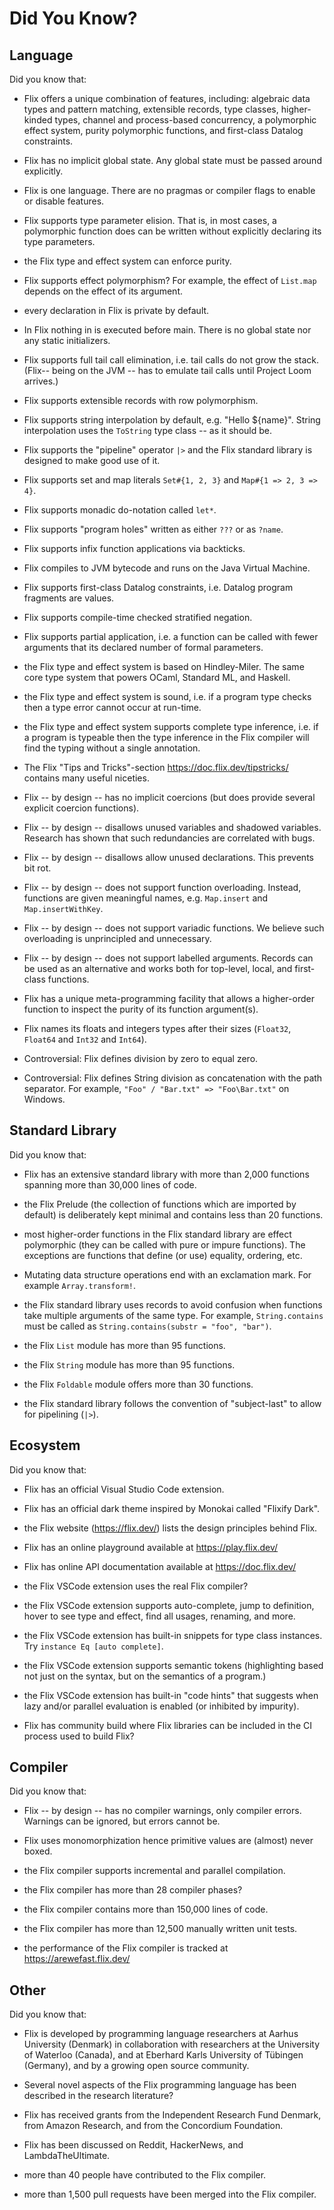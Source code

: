 # Did You Know?

## Language

Did you know that:

- Flix offers a unique combination of features, including: algebraic data types and pattern matching, 
  extensible records, type classes, higher-kinded types, channel and process-based concurrency, 
  a polymorphic effect system, purity polymorphic functions, and first-class Datalog constraints.

- Flix has no implicit global state. Any global state must be passed around explicitly.

- Flix is one language. There are no pragmas or compiler flags to enable or disable features. 

- Flix supports type parameter elision. That is, in most cases, a polymorphic function does 
  can be written without explicitly declaring its type parameters.

- the Flix type and effect system can enforce purity.

- Flix supports effect polymorphism? For example, the effect of `List.map` 
  depends on the effect of its argument.

- every declaration in Flix is private by default.

- In Flix nothing in is executed before main. There is no global state nor any static initializers.

- Flix supports full tail call elimination, i.e. tail calls do not grow the stack.
  (Flix-- being on the JVM -- has to emulate tail calls until Project Loom arrives.)

- Flix supports extensible records with row polymorphism.

- Flix supports string interpolation by default, e.g. "Hello ${name}". String interpolation
  uses the `ToString` type class -- as it should be.

- Flix supports the "pipeline" operator `|>` and the Flix standard library is designed 
  to make good use of it.

- Flix supports set and map literals `Set#{1, 2, 3}` and `Map#{1 => 2, 3 => 4}`.

- Flix supports monadic do-notation called `let*`.

- Flix supports "program holes" written as either `???` or as `?name`.

- Flix supports infix function applications via backticks.

- Flix compiles to JVM bytecode and runs on the Java Virtual Machine.

- Flix supports first-class Datalog constraints, i.e. Datalog program fragments are values.

- Flix supports compile-time checked stratified negation.

- Flix supports partial application, i.e. a function can be called with fewer
  arguments that its declared number of formal parameters.

- the Flix type and effect system is based on Hindley-Miler.
  The same core type system that powers OCaml, Standard ML, and Haskell.

- the Flix type and effect system is sound, i.e. if a program type checks
  then a type error cannot occur at run-time.

- the Flix type and effect system supports complete type inference, i.e.
  if a program is typeable then the type inference in the Flix compiler
  will find the typing without a single annotation.

- The Flix "Tips and Tricks"-section https://doc.flix.dev/tipstricks/ contains many useful niceties.

- Flix -- by design -- has no implicit coercions (but does provide several explicit coercion functions).

- Flix -- by design -- disallows unused variables and shadowed variables. Research has shown that such
  redundancies are correlated with bugs.

- Flix -- by design -- disallows allow unused declarations. This prevents bit rot.

- Flix -- by design -- does not support function overloading. Instead, functions are given meaningful names, e.g.
  `Map.insert` and `Map.insertWithKey`.

- Flix -- by design -- does not support variadic functions. We believe such overloading
  is unprincipled and unnecessary.

- Flix -- by design -- does not support labelled arguments. Records can be used as an alternative and works
  both for top-level, local, and first-class functions.

- Flix has a unique meta-programming facility that allows a higher-order function to inspect
  the purity of its function argument(s).

- Flix names its floats and integers types after their sizes (`Float32`, `Float64` and `Int32` and `Int64`).

- Controversial: Flix defines division by zero to equal zero.

- Controversial: Flix defines String division as concatenation with the path separator. 
  For example, `"Foo" / "Bar.txt" => "Foo\Bar.txt"` on Windows.

## Standard Library

Did you know that:

- Flix has an extensive standard library with more than 2,000 functions 
  spanning more than 30,000 lines of code.

- the Flix Prelude (the collection of functions which are imported by default) is 
  deliberately kept minimal and contains less than 20 functions.

- most higher-order functions in the Flix standard library are effect polymorphic
  (they can be called with pure or impure functions). The exceptions are functions
  that define (or use) equality, ordering, etc.

- Mutating data structure operations end with an exclamation mark. For example `Array.transform!`.

- the Flix standard library uses records to avoid confusion when functions take multiple arguments of
  the same type. For example, `String.contains` must be called as `String.contains(substr = "foo", "bar")`.

- the Flix `List` module has more than 95 functions.

- the Flix `String` module has more than 95 functions.

- the Flix `Foldable` module offers more than 30 functions.

- the Flix standard library follows the convention of "subject-last" to allow for pipelining (`|>`).

## Ecosystem

Did you know that:

- Flix has an official Visual Studio Code extension.

- Flix has an official dark theme inspired by Monokai called "Flixify Dark".

- the Flix website (https://flix.dev/) lists the design principles behind Flix.

- Flix has an online playground available at https://play.flix.dev/

- Flix has online API documentation available at https://doc.flix.dev/

- the Flix VSCode extension uses the real Flix compiler?

- the Flix VSCode extension supports auto-complete, jump to definition, 
  hover to see type and effect, find all usages, renaming, and more.

- the Flix VSCode extension has built-in snippets for type class instances.
  Try `instance Eq [auto complete]`.

- the Flix VSCode extension supports semantic tokens (highlighting based not just on the syntax, 
  but on the semantics of a program.)

- the Flix VSCode extension has built-in "code hints" that suggests when lazy and/or parallel
  evaluation is enabled (or inhibited by impurity).

- Flix has community build where Flix libraries can be included in the CI process used to build Flix?

## Compiler

Did you know that:

- Flix -- by design -- has no compiler warnings, only compiler errors.
  Warnings can be ignored, but errors cannot be.

- Flix uses monomorphization hence primitive values are (almost) never boxed.

- the Flix compiler supports incremental and parallel compilation.

- the Flix compiler has more than 28 compiler phases?

- the Flix compiler contains more than 150,000 lines of code.

- the Flix compiler has more than 12,500 manually written unit tests.

- the performance of the Flix compiler is tracked at https://arewefast.flix.dev/

## Other

Did you know that:

- Flix is developed by programming language researchers at Aarhus University (Denmark) 
  in collaboration with researchers at the University of Waterloo (Canada), and at
  Eberhard Karls University of Tübingen (Germany), and by a growing open source community.

- Several novel aspects of the Flix programming language has been described in the research literature?

- Flix has received grants from the Independent Research Fund Denmark, 
  from Amazon Research, and from the Concordium Foundation.

- Flix has been discussed on Reddit, HackerNews, and LambdaTheUltimate.

- more than 40 people have contributed to the Flix compiler.

- more than 1,500 pull requests have been merged into the Flix compiler.
